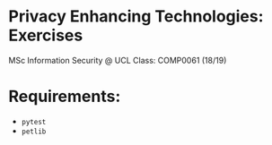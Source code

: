 # Privacy Enhancing Technologies: Exercises
MSc Information Security @ UCL
Class: COMP0061 (18/19)

# Requirements:
* `pytest`
* `petlib`
